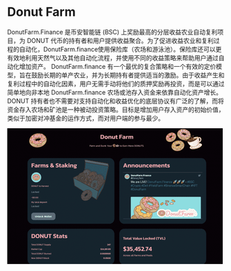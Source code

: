# Donut Farm

DonutFarm.Finance 是币安智能链 (BSC) 上奖励最高的分层收益农业自动复利项目，为 DONUT 代币的持有者和用户提供收益聚合。为了促进收益农业和复利过程的自动化，DonutFarm.finance使用保险库（农场和游泳池）。保险库还可以更有效地利用天然气以及其他自动化流程，并使用不同的收益策略来帮助用户通过自动化增加资产。
DonutFarm.finance 有一个最优的复合策略和一个有效的定价模型，旨在鼓励长期的单产农业，并为长期持有者提供适当的激励。由于收益产生和复利过程中的自动化因素，用户无需手动将他们的质押奖励再投资，而是可以通过简单地向非本地 DonutFarm.finance 农场或池存入资金来依靠自动化资产增长。
DONUT 持有者也不需要对支持自动化和收益优化的底层协议有广泛的了解，而将资金存入农场和矿池是一种被动投资策略。目标是增加用户存入资产的初始价值，类似于加密对冲基金的运作方式，而对用户端的参与最少。

![donutfarm-dapp-defi-bsc-image2-500x315_82da464f3bc86e48d6b42ecfcbcbb0dc](donutfarm-dapp-defi-bsc-image2-500x315_82da464f3bc86e48d6b42ecfcbcbb0dc.png)
